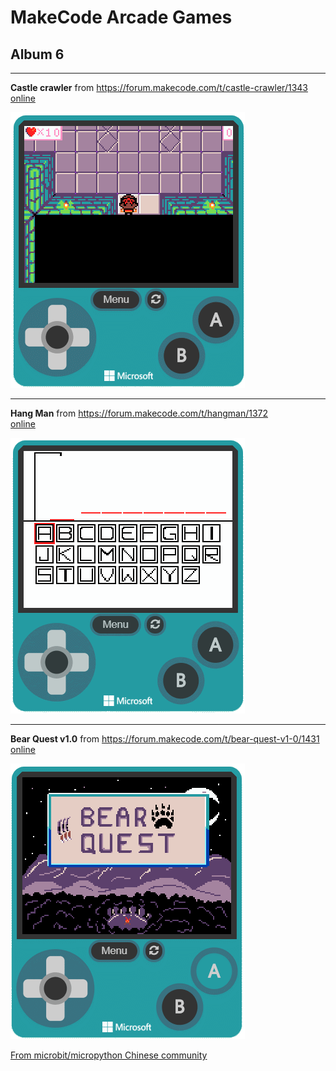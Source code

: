 # MakeCode Arcade Games
## Album 6

---------

**Castle crawler** from https://forum.makecode.com/t/castle-crawler/1343  
[online](https://arcade.makecode.com/35254-56735-93739-40713)

![](arcade-castle-crawler.gif)

---------

**Hang Man** from https://forum.makecode.com/t/hangman/1372  
[online](https://arcade.makecode.com/24050-52891-98139-04377)

![](arcade-HangMan.gif)

---------

**Bear Quest v1.0** from https://forum.makecode.com/t/bear-quest-v1-0/1431  
[online](https://arcade.makecode.com/49433-55718-97292-50517)

![](arcade-Bear-Quest.gif)

[From microbit/micropython Chinese community](http://www.micropython.org.cn)
